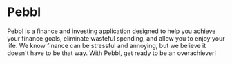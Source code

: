 # Pebbl

Pebbl is a finance and investing application designed to help you achieve your finance goals, eliminate wasteful spending, and allow you to enjoy your life. We know finance can be stressful and annoying, but we believe it doesn't have to be that way. With Pebbl, get ready to be an overachiever!
